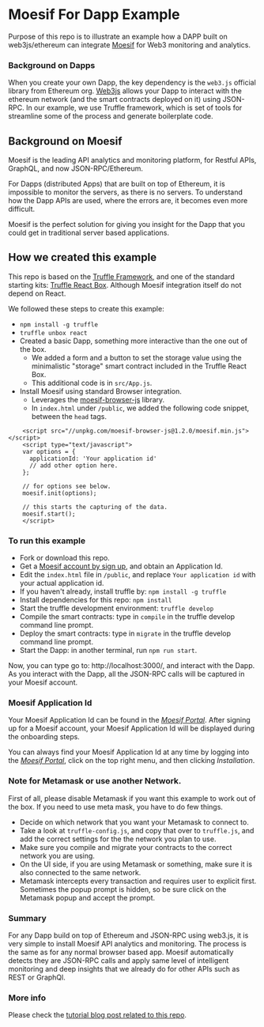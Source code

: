 
# Moesif For Dapp Example

Purpose of this repo is to illustrate an example how a DAPP built on web3js/ethereum can integrate [Moesif](https://www.moesif.com) for Web3 monitoring and analytics.

### Background on Dapps

When you create your own Dapp, the key dependency is the `web3.js` official library from Ethereum org.
[Web3js](https://github.com/ethereum/web3.js/) allows your Dapp to interact with the ethereum network (and the smart contracts deployed on it) using JSON-RPC. In our example, we use Truffle framework, which is set of tools for streamline some of the process and generate boilerplate code.

## Background on Moesif

Moesif is the leading API analytics and monitoring platform, for Restful APIs, GraphQL, and now JSON-RPC/Ethereum.

For Dapps (distributed Apps) that are built on top of Ethereum, it is impossible to
monitor the servers, as there is no servers.  To understand how the Dapp APIs
are used, where the errors are, it becomes even more difficult.

Moesif is the perfect solution for giving you insight for the Dapp that you could get in traditional server based applications.

## How we created this example

This repo is based on the [Truffle Framework](http://truffleframework.com/), and one of the standard starting kits: [Truffle React Box](http://truffleframework.com/boxes/react). Although Moesif integration itself do not
depend on React.

We followed these steps to create this example:

- `npm install -g truffle`
- `truffle unbox react`
- Created a basic Dapp, something more interactive than the one out of the box.
  - We added a form and a button to set the storage value using the minimalistic "storage" smart contract included in the Truffle React Box.
  - This additional code is in `src/App.js`.
- Install Moesif using standard Browser integration.
  - Leverages the [moesif-browser-js](https://www.moesif.com/docs/client-integration/browser-js/) library.
  - In `index.html` under `/public`, we added the following code snippet, between the `head` tags.

```
    <script src="//unpkg.com/moesif-browser-js@1.2.0/moesif.min.js"></script>
    <script type="text/javascript">
    var options = {
      applicationId: 'Your application id'
      // add other option here.
    };

    // for options see below.
    moesif.init(options);

    // this starts the capturing of the data.
    moesif.start();
    </script>
```

### To run this example

- Fork or download this repo.
- Get a [Moesif account by sign up](https://www.moesif.com), and obtain an Application Id.
- Edit the `index.html` file in `/public`, and replace `Your application id` with your actual application id.
- If you haven't already, install truffle by: `npm install -g truffle`
- Install dependencies for this repo: `npm install`
- Start the truffle development environment: `truffle develop`
- Compile the smart contracts: type in `compile` in the truffle develop command line prompt.
- Deploy the smart contracts: type in `migrate` in the truffle develop command line prompt.
- Start the Dapp: in another terminal, run `npm run start`.

Now, you can type go to: http://localhost:3000/, and interact with the Dapp.
As you interact with the Dapp, all the JSON-RPC calls will be captured in your
Moesif account.

### Moesif Application Id
Your Moesif Application Id can be found in the [_Moesif Portal_](https://www.moesif.com/).
After signing up for a Moesif account, your Moesif Application Id will be displayed during the onboarding steps. 

You can always find your Moesif Application Id at any time by logging 
into the [_Moesif Portal_](https://www.moesif.com/), click on the top right menu,
and then clicking _Installation_.

### Note for Metamask or use another Network.

First of all, please disable Metamask if you want this example to work out of the box.
If you need to use meta mask, you have to do few things.

- Decide on which network that you want your Metamask to connect to.
- Take a look at `truffle-config.js`, and copy that over to `truffle.js`, and add the correct settings for the the network you plan to use.
- Make sure you compile and migrate your contracts to the correct network you are using.
- On the UI side, if you are using Metamask or something, make sure it is also connected to the same network.
- Metamask intercepts every transaction and requires user to explicit first. Sometimes the popup prompt is hidden, so be sure click on the Metamask popup and accept the prompt.

### Summary

For any Dapp build on top of Ethereum and JSON-RPC using web3.js, it is very simple
to install Moesif API analytics and monitoring. The process is the same as for any normal browser based app.
Moesif automatically detects they are JSON-RPC calls and apply same level of intelligent monitoring and deep insights that we already do for other APIs such as REST or GraphQl.

### More info

Please check the [tutorial blog post related to this repo](https://www.moesif.com/blog/blockchain/ethereum/Tutorial-for-building-Ethereum-Dapp-with-Integrated-Error-Monitoring/).
